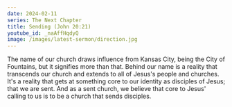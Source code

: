 ```yaml
---
date: 2024-02-11
series: The Next Chapter
title: Sending (John 20:21)
youtube_id: _naAffHqdyQ
image: /images/latest-sermon/direction.jpg
---
```

The name of our church draws influence from Kansas City, being the City of Fountains, but it signifies more than that. Behind our name is a reality that transcends our church and extends to all of Jesus's people and churches. It's a reality that gets at something core to our identity as disciples of Jesus; that we are sent. And as a sent church, we believe that core to Jesus' calling to us is to be a church that sends disciples.